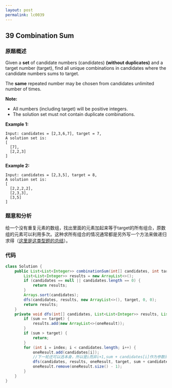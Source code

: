 ```yaml
---
layout: post
permalink: lc0039
---
```


## **39 Combination Sum** 

### **原题概述**

Given a **set** of candidate numbers \(candidates\) **\(without duplicates\)** and a target number \(target\), find all unique combinations in candidates where the candidate numbers sums to target.

The **same** repeated number may be chosen from candidates unlimited number of times.

**Note:**

* All numbers \(including target\) will be positive integers.
* The solution set must not contain duplicate combinations.

**Example 1:**

```text
Input: candidates = [2,3,6,7], target = 7,
A solution set is:
[
  [7],
  [2,2,3]
]
```

**Example 2:**

```text
Input: candidates = [2,3,5], target = 8,
A solution set is:
[
  [2,2,2,2],
  [2,3,3],
  [3,5]
]
```

### **题意和分析**

给一个没有重复元素的数组，找出里面的元素加起来等于target的所有组合，原数组的元素可以利用多次。这种求所有组合的情况通常都是另外写一个方法来做递归求得（[这里是这类型题的总结](https://leetcode.com/problems/combination-sum/discuss/16502/A-general-approach-to-backtracking-questions-in-Java-%28Subsets-Permutations-Combination-Sum-Palindrome-Partitioning%29)）。

### **代码**

```java
class Solution {
    public List<List<Integer>> combinationSum(int[] candidates, int target) {
        List<List<Integer>> results = new ArrayList<>();
        if (candidates == null || candidates.length == 0) {
            return results;
        }
        Arrays.sort(candidates);
        dfs(candidates, results, new ArrayList<>(), target, 0, 0);
        return results;
    }
    private void dfs(int[] candidates, List<List<Integer>> results, List<Integer> oneResult, int target, int sum, int index) {
        if (sum == target) {
            results.add(new ArrayList<>(oneResult));
        }
        if (sum > target) {
            return;
        }
        for (int i = index; i < candidates.length; i++) {
            oneResult.add(candidates[i]);
            //下一轮还可以选本身，所以是i而非i+1,sum + candidates[i]作为参数而不是赋值
            dfs(candidates, results, oneResult, target, sum + candidates[i], i);
            oneResult.remove(oneResult.size() - 1);
        }
    }
}
```
